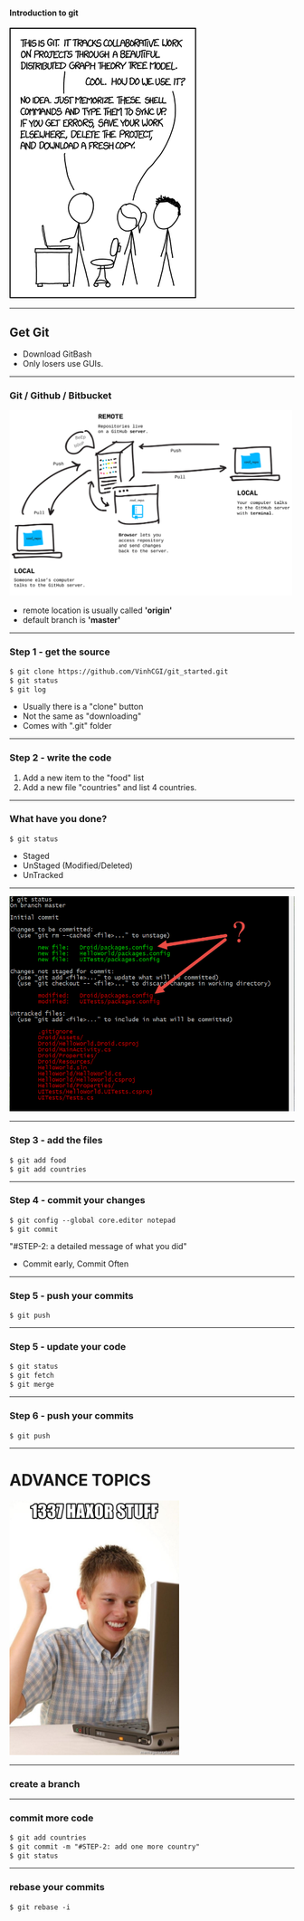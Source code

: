 #### Introduction to git

![XKCD](/images/xkcd.png)

---

## Get Git

* Download GitBash
* Only losers use GUIs.

---

### Git / Github / Bitbucket

<img src="/images/remote.png" width="500"/>

* remote location is usually called **'origin'**
* default branch is **'master'**

---

### Step 1 - get the source

```
$ git clone https://github.com/VinhCGI/git_started.git
$ git status
$ git log
```

* Usually there is a "clone" button
* Not the same as "downloading"
* Comes with ".git" folder

---

### Step 2 - write the code

1. Add a new item to the "food" list
2. Add a new file "countries" and list 4 countries.

---

### What have you done?

```
$ git status
```

* Staged
* UnStaged (Modified/Deleted)
* UnTracked

---

<img src="/images/stages.png" />

---

### Step 3 - add the files

```
$ git add food
$ git add countries
```

---

### Step 4 - commit your changes

```
$ git config --global core.editor notepad
$ git commit
```
"#STEP-2: a detailed message of what you did"

* Commit early, Commit Often

---

### Step 5 - push your commits

```
$ git push
```

---

### Step 5 - update your code

```
$ git status
$ git fetch
$ git merge
```

---

### Step 6 - push your commits

```
$ git push
```

---

# ADVANCE TOPICS

<img src="/images/1337-haxor-stuff.jpg" width="300"/>

---

### create a branch

---

### commit more code

```
$ git add countries
$ git commit -m "#STEP-2: add one more country"
$ git status
```
---

### rebase your commits

```
$ git rebase -i
```

